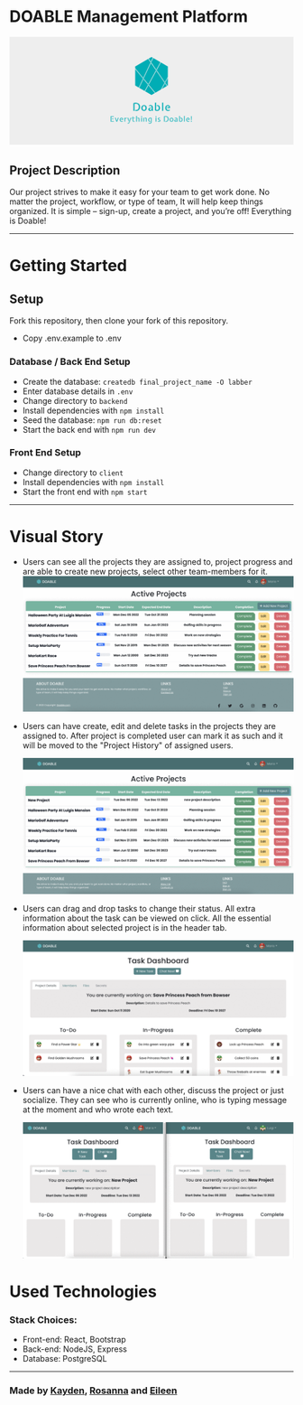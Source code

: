 # DOABLE Management Platform

!["doable logo."](/client/public/images/logogh.png)

## Project Description

Our project strives to make it easy for your team
to get work done. No matter the project, workflow,
or type of team, It will help keep things organized.
It is simple – sign-up, create a project, and
you’re off! Everything is Doable!

<hr>

# Getting Started

## Setup

Fork this repository, then clone your fork of this repository.

- Copy .env.example to .env

### Database / Back End Setup

- Create the database: `createdb final_project_name -O labber`
- Enter database details in `.env`
- Change directory to `backend`
- Install dependencies with `npm install`
- Seed the database: `npm run db:reset`
- Start the back end with `npm run dev`

### Front End Setup

- Change directory to `client`
- Install dependencies with `npm install`
- Start the front end with `npm start`

<hr>

# Visual Story

- Users can see all the projects they are assigned to, project progress and are able to create new projects, select other team-members for it.
  !["Users can see all the projects they are assigned to."](/client/public/images/newProjectgh.gif)

- Users can have create, edit and delete tasks in the projects they are assigned to. After project is completed user can mark it as such and it will be moved to the "Project History" of assigned users.

  !["Users can have a nice chat which each other"](/client/public/images/projectHistorygh.gif)

- Users can drag and drop tasks to change their status. All extra information about the task can be viewed on click. All the essential information about selected project is in the header tab.

  !["Users can drag and drop (edit and delete) tasks to change their status"](/client/public/images/tasksgh.gif)

- Users can have a nice chat with each other, discuss the project or just socialize. They can see who is currently online, who is typing message at the moment and who wrote each text.

  !["Users can have a nice chat which each other"](/client/public/images/chatgh.gif)

# Used Technologies

### Stack Choices:

- Front-end: React, Bootstrap
- Back-end: NodeJS, Express
- Database: PostgreSQL

<hr>

### Made by [Kayden](https://github.com/iKayden), [Rosanna](https://github.com/rosanna-z) and [Eileen](https://github.com/lyjeileen)
